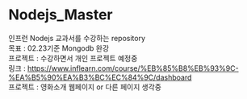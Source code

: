 # Nodejs_Master
인프런 Nodejs 교과서를 수강하는 repository<br>
목표 : 02.23기준 Mongodb 완강<br>
프로젝트 : 수강하면서 개인 프로젝트 예정중<br>
링크 : https://www.inflearn.com/course/%EB%85%B8%EB%93%9C-%EA%B5%90%EA%B3%BC%EC%84%9C/dashboard<br>
프로젝트 : 영화소개 웹페이지 or 다른 페이지 생각중<br>